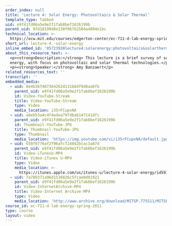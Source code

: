 ```yaml
---
order_index: null
title: 'Lecture 4: Solar Energy: Photovoltaics & Solar Thermal'
template_type: Tabbed
uid: e9f41fd06a5e9e2f1fab8bef1626199b
parent_uid: 97d18199d8e130f96762504a4894e1bc
technical_location: >-
  https://ocw.mit.edu/courses/edgerton-center/ec-711-d-lab-energy-spring-2011/solar/lecture-4.-solar-energy
short_url: lecture-4.-solar-energy
inline_embed_id: '85723930lecture4:solarenergy:photovoltaics&solarthermal2507522'
about_this_resource_text: >-
  <p><strong>Description:</strong> This lecture is a brief survey of solar
  energy, with focus on photovoltaic and solar thermal technologies.</p>
  <p><strong>Speaker:</strong> Amy Banzaert</p>
related_resources_text: ''
transcript: ''
embedded_media:
  - uid: 8e4b36f487364262d131b8df9d8aa6fb
    parent_uid: e9f41fd06a5e9e2f1fab8bef1626199b
    id: Video-YouTube-Stream
    title: Video-YouTube-Stream
    type: Video
    media_location: i35rFCupvNA
  - uid: a0eb53a4c4f4edea79fdbab147141dfc
    parent_uid: e9f41fd06a5e9e2f1fab8bef1626199b
    id: Thumbnail-YouTube-JPG
    title: Thumbnail-YouTube-JPG
    type: Thumbnail
    media_location: 'https://img.youtube.com/vi/i35rFCupvNA/default.jpg'
  - uid: 650f0776af2f96afcf248d2bcac3a87d
    parent_uid: e9f41fd06a5e9e2f1fab8bef1626199b
    id: Video-iTunesU-MP4
    title: Video-iTunes U-MP4
    type: Video
    media_location: >-
      https://itunes.apple.com/us/itunes-u/lecture-4-solar-energy/id591211144?i=127630221
  - uid: 7a789371a96d1538826c5fcae0d01921
    parent_uid: e9f41fd06a5e9e2f1fab8bef1626199b
    id: Video-InternetArchive-MP4
    title: Video-Internet Archive-MP4
    type: Video
    media_location: 'http://www.archive.org/download/MITSP.775S11/MITSP_775S11lec04_300k.mp4'
course_id: ec-711-d-lab-energy-spring-2011
type: course
layout: video
---
```

